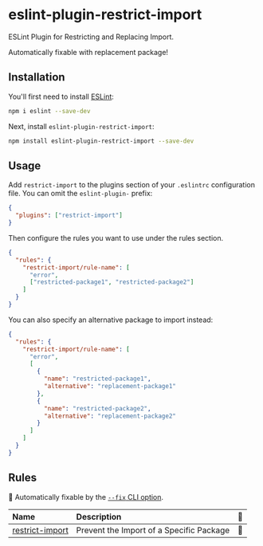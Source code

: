 # eslint-plugin-restrict-import

ESLint Plugin for Restricting and Replacing Import.

Automatically fixable with replacement package!

## Installation

You'll first need to install [ESLint](https://eslint.org/):

```sh
npm i eslint --save-dev
```

Next, install `eslint-plugin-restrict-import`:

```sh
npm install eslint-plugin-restrict-import --save-dev
```

## Usage

Add `restrict-import` to the plugins section of your `.eslintrc` configuration file. You can omit the `eslint-plugin-` prefix:

```json
{
  "plugins": ["restrict-import"]
}
```

Then configure the rules you want to use under the rules section.

```json
{
  "rules": {
    "restrict-import/rule-name": [
      "error",
      ["restricted-package1", "restricted-package2"]
    ]
  }
}
```

You can also specify an alternative package to import instead:

```json
{
  "rules": {
    "restrict-import/rule-name": [
      "error",
      [
        {
          "name": "restricted-package1",
          "alternative": "replacement-package1"
        },
        {
          "name": "restricted-package2",
          "alternative": "replacement-package2"
        }
      ]
    ]
  }
}
```

## Rules

<!-- begin auto-generated rules list -->

🔧 Automatically fixable by the [`--fix` CLI option](https://eslint.org/docs/user-guide/command-line-interface#--fix).

| Name                                             | Description                              | 🔧  |
| :----------------------------------------------- | :--------------------------------------- | :-- |
| [restrict-import](docs/rules/restrict-import.md) | Prevent the Import of a Specific Package | 🔧  |

<!-- end auto-generated rules list -->
